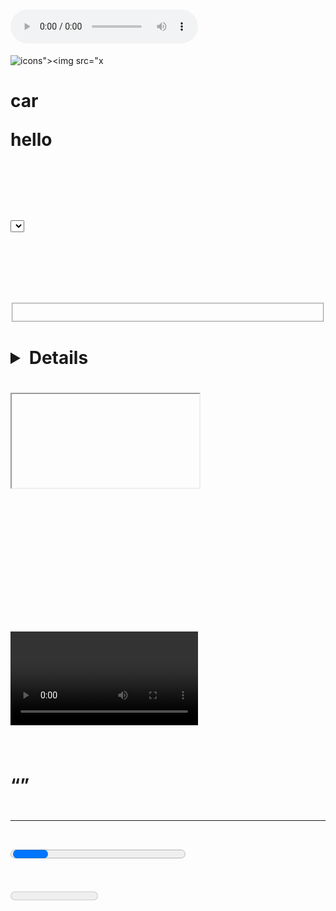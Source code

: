 
 

# <audio controls onwaiting=alert(1)><source src=x type='"><src=x>
![icons"><img src="x](javascript:alert())
# <p>car<p>hello</p></p>



# <link></link>
# <script></script>






# <tr></tr>
# <td></td>
# <th></th>
# <thead></thead>
# <tbody></tbody>
# <tfoot></tfoot>
# <section></section>
# <article></article>
# <aside></aside>
# <header></header>
# <footer></footer>
# <nav></nav>
# <main></main>



# <select></select>
# <option></option>
# <label></label>
# <fieldset></fieldset>
# <legend></legend>
# <figure></figure>
# <figcaption></figcaption>
# <details></details>
# <summary></summary>
# <iframe></iframe>
# <canvas></canvas>
# <svg></svg>
# <video></video>
# <audio></audio>
# <source></source>
# <track></track>
# <blockquote></blockquote>
# <cite></cite>
# <code></code>
# <pre></pre>
# <q></q>
# <em></em>
# <strong></strong>
# <i></i>
# <b></b>
# <u></u>
# <small></small>
# <mark></mark>
# <del></del>
# <ins></ins>
# <sup></sup>
# <sub></sub>
# <hr></hr>
# <address></address>
# <time></time>
# <progress></progress>
# <meter></meter>
# <kbd></kbd>
# <samp></samp>
# <abbr></abbr>
# <bdi></bdi>
# <bdo></bdo>
# <wbr></wbr>
# <noscript></noscript>
# <object></object>
# <embed></embed>
# <param></param>
# <picture></picture>
# <map></map>
# <area></area>
# <base></base>
# <col></col>
# <colgroup></colgroup>
# <del></del>
# <ins></ins>
# <ruby></ruby>
# <rt></rt>
# <rp></rp>
# <data></data>
# <datalist></datalist>
# <output></output>












